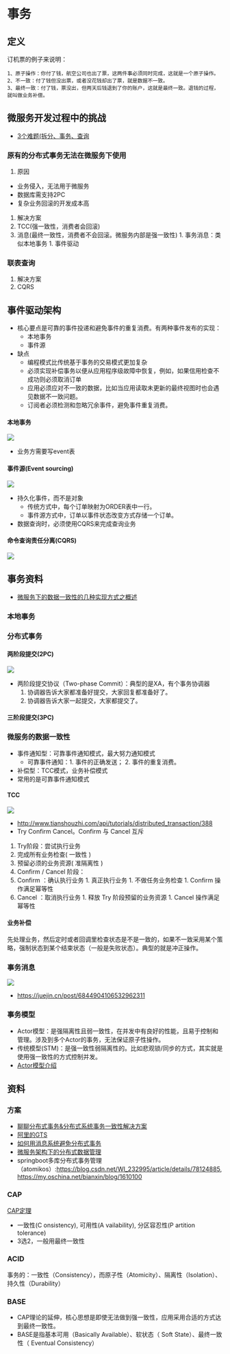 # 事务
## 定义
订机票的例子来说明：
```
1、原子操作：你付了钱，航空公司也出了票，这两件事必须同时完成，这就是一个原子操作。
2、不一致：付了钱但没出票，或者没花钱却出了票，就是数据不一致。
3、最终一致：付了钱，票没出，但两天后钱退到了你的账户，这就是最终一致。退钱的过程，就叫做业务补偿。
```

## 微服务开发过程中的挑战
* [3个难题(拆分、事务、查询](https://www.heguang-tech.com/blog/2020/architect/how-to-design-micro-service/)
### 原有的分布式事务无法在微服务下使用
1. 原因
  * 业务侵入，无法用于微服务
  * 数据库需支持2PC
  * 复杂业务回滚的开发成本高
1. 解决方案
  1. TCC(强一致性，消费者会回滚)
  1. 消息(最终一致性，消费者不会回滚。微服务内部是强一致性)
    1. 事务消息：类似本地事务
    1. 事件驱动
### 联表查询
1. 解决方案
  1. CQRS

## 事件驱动架构
* 核心要点是可靠的事件投递和避免事件的重复消费。有两种事件发布的实现：
  * 本地事务
  * 事件源
* 缺点
  * 编程模式比传统基于事务的交易模式更加复杂
  * 必须实现补偿事务以便从应用程序级故障中恢复，例如，如果信用检查不成功则必须取消订单
  * 应用必须应对不一致的数据，比如当应用读取未更新的最终视图时也会遇见数据不一致问题。
  * 订阅者必须检测和忽略冗余事件，避免事件重复消费。
#### 本地事务
![](http://img.mp.itc.cn/upload/20170320/216e5dbc264d4b8a8e3a1019adf5208b_th.jpeg)
* 业务方需要写event表
#### 事件源(Event sourcing)
![](http://img.mp.itc.cn/upload/20170320/af48b6c7bac64cda98df6bd2c772eb09.png)
* 持久化事件，而不是对象
  * 传统方式中，每个订单映射为ORDER表中一行。
  * 事件源方式中，订单以事件状态改变方式存储一个订单。
* 数据查询时，必须使用CQRS来完成查询业务

#### 命令查询责任分离(CQRS)
![](http://img.mp.itc.cn/upload/20170320/79a102e691434963bf8f00c824e7c693_th.jpeg)

## 事务资料
* [微服务下的数据一致性的几种实现方式之概述](https://www.jianshu.com/p/b264a196b177)

### 本地事务

### 分布式事务
#### 两阶段提交(2PC)
![](https://images0.cnblogs.com/blog2015/522490/201508/091642197846523.png)
* 两阶段提交协议（Two-phase Commit）：典型的是XA，有个事务协调器
  1. 协调器告诉大家都准备好提交，大家回复都准备好了。
  1. 协调器告诉大家一起提交，大家都提交了。
#### 三阶段提交(3PC)

### 微服务的数据一致性
* 事件通知型：可靠事件通知模式，最大努力通知模式
  * 可靠事件通知：1. 事件的正确发送； 2. 事件的重复消费。
* 补偿型：TCC模式，业务补偿模式
* 常用的是可靠事件通知模式

#### TCC
![](https://static001.geekbang.org/infoq/e3/e37f11e97dd228997257ee1d3c9ee608.webp?x-oss-process=image/resize,p_80/format,jpg)
* http://www.tianshouzhi.com/api/tutorials/distributed_transaction/388
* Try Confirm Cancel。Confirm 与 Cancel 互斥
1. Try阶段：尝试执行业务
  1. 完成所有业务检查( 一致性 )
  1. 预留必须的业务资源( 准隔离性 )
1. Confirm / Cancel 阶段：
  1. Confirm ：确认执行业务
    1. 真正执行业务
    1. 不做任务业务检查
    1. Confirm 操作满足幂等性
  1. Cancel ：取消执行业务
    1. 释放 Try 阶段预留的业务资源
    1. Cancel 操作满足幂等性

#### 业务补偿
先处理业务，然后定时或者回调里检查状态是不是一致的，如果不一致采用某个策略，强制状态到某个结束状态（一般是失败状态）。典型的就是冲正操作。

### 事务消息
![](https://user-gold-cdn.xitu.io/2020/3/30/17128badd2b89469?imageView2/0/w/1280/h/960/format/webp/ignore-error/1)
* https://juejin.cn/post/6844904106532962311

### 事务模型
* Actor模型：是强隔离性且弱一致性，在并发中有良好的性能，且易于控制和管理。涉及到多个Actor的事务，无法保证原子性操作。
* 传统模型(STM)：是强一致性弱隔离性的。比如悲观锁/同步的方式，其实就是使用强一致性的方式控制并发。
* [Actor模型介绍](https://www.cnblogs.com/listenfwind/p/9963489.html)

## 资料
### 方案
* [聊聊分布式事务&分布式系统事务一致性解决方案](http://blog.csdn.net/gaowenhui2008/article/details/53910341)
* [阿里的GTS](http://tech.huanqiu.com/news/2017-04/10451235.html)
* [如何用消息系统避免分布式事务](http://www.cnblogs.com/LBSer/p/4715395.html)
* [微服务架构下的分布式数据管理 ](https://www.sohu.com/a/129437612_468741)
* springboot多库分布式事务管理（atomikos）:https://blog.csdn.net/WI_232995/article/details/78124885, https://my.oschina.net/bianxin/blog/1610100

### CAP
[CAP定理](http://www.ruanyifeng.com/blog/2018/07/cap.html)
  * 一致性(C onsistency), 可用性(A vailability), 分区容忍性(P artition tolerance)
  * 3选2，一般用最终一致性

### ACID
事务的：一致性（Consistency），而原子性（Atomicity）、隔离性（Isolation）、持久性（Durability）

### BASE
* CAP理论的延伸，核心思想是即使无法做到强一致性，应用采用合适的方式达到最终一致性。
* BASE是指基本可用（Basically Available）、软状态（ Soft State）、最终一致性（ Eventual Consistency）
